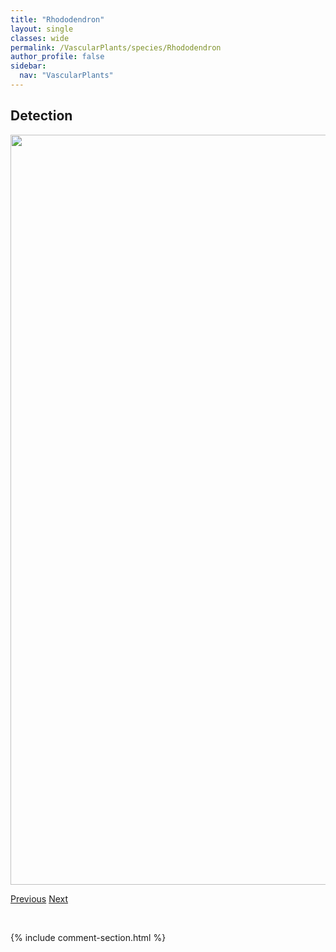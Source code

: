 ```yaml
---
title: "Rhododendron"
layout: single
classes: wide
permalink: /VascularPlants/species/Rhododendron
author_profile: false
sidebar:
  nav: "VascularPlants"
---
```


<h2>Detection</h2>

<a href="https://drive.google.com/uc?export=view&id=1zjOUAbyEpb0q93229V0b9Yjc1LpfjET2">
<img src="https://drive.google.com/uc?export=view&id=1zjOUAbyEpb0q93229V0b9Yjc1LpfjET2" height = "1200" width = "800">
</a>


<a href="/DevelopmentWebsite/VascularPlants/species/RhodiolaIntegrifolia" class="pagination--pager" title="Rhodiola integrifolia">Previous</a> <a href="/DevelopmentWebsite/VascularPlants/species/RhododendronAlbiflorum" class="pagination--pager" title="Rhododendron albiflorum">Next</a>

<p>&nbsp;</p>

{% include comment-section.html %}
